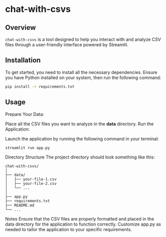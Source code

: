 # chat-with-csvs

## Overview
`chat-with-csvs` is a tool designed to help you interact with and analyze CSV files through a user-friendly interface powered by Streamlit.

## Installation
To get started, you need to install all the necessary dependencies. Ensure you have Python installed on your system, then run the following command:

```bash
pip install -r requirements.txt
```
## Usage
Prepare Your Data:

Place all the CSV files you want to analyze in the **data** directory.
Run the Application:

Launch the application by running the following command in your terminal:

```bash
streamlit run app.py
```
Directory Structure
The project directory should look something like this:

```
chat-with-csvs/
│
├── data/
│   ├── your-file-1.csv
│   ├── your-file-2.csv
│   └── ...
│
├── app.py
├── requirements.txt
├── README.md
└── ...
```
Notes
Ensure that the CSV files are properly formatted and placed in the data directory for the application to function correctly.
Customize app.py as needed to tailor the application to your specific requirements.
